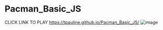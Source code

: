 # Pacman_Basic_JS
CLICK LINK TO PLAY 
https://tpauline.github.io/Pacman_Basic_JS/
![image](https://user-images.githubusercontent.com/73195686/191922660-3c7380c5-8378-4a36-a45c-25fbf841d57e.png)
